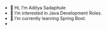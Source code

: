 - 👋 Hi, I’m Aditya Sadaphule
- 👀 I’m interested in Java Development Roles.
- 🌱 I’m currently learning Spring Boot.
- <a href="https://leetcode.com/AdityaSada/">![<LeetCode>](https://img.shields.io/badge/LeetCode-Check%20Out%20My%20LeetCode%20Profile-yellow) </a>



<!---
AdityaSadaphule/AdityaSadaphule is a ✨ special ✨ repository because its `README.md` (this file) appears on your GitHub profile.
You can click the Preview link to take a look at your changes.
--->
